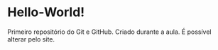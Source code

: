 # Hello-World!
 Primeiro repositório do Git e GitHub.
Criado durante a aula.
É possível alterar pelo site.
